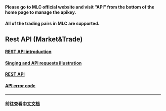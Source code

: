 #### Please go to MLC official website and visit “API” from the bottom of the home page to manage the apikey. 
#### All of the trading pairs in MLC are supported.
## Rest API (Market&Trade)
#### [REST API introduction ](https://github.com/BIPINGTAI/mlc/blob/master/REST%20API%20%E7%AE%80%E4%BB%8B.md)
#### [Singing and API requests illustration](https://github.com/BIPINGTAI/mlc/blob/master/%E7%AD%BE%E5%90%8D%E5%8F%8A%E8%AF%B7%E6%B1%82%E8%AF%B4%E6%98%8E.md)
#### [REST API](https://github.com/BIPINGTAI/mlc/blob/master/REST%20API.md)
#### [API error code](https://github.com/BIPINGTAI/mlc/blob/master/API%E9%94%99%E8%AF%AF%E4%BB%A3%E7%A0%81.md)

***
#### 前往查看[中文文档](https://github.com/BIPINGTAI/mlc/blob/master/README.md)
